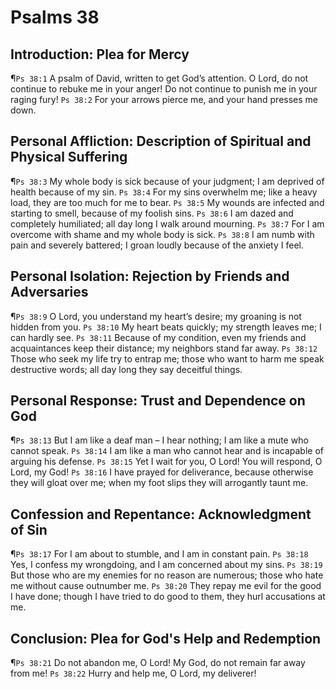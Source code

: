 # Psalms 38

## Introduction: Plea for Mercy
¶`Ps 38:1` A psalm of David, written to get God’s attention. O Lord, do not continue to rebuke me in your anger! Do not continue to punish me in your raging fury!
`Ps 38:2` For your arrows pierce me, and your hand presses me down.

## Personal Affliction: Description of Spiritual and Physical Suffering
¶`Ps 38:3` My whole body is sick because of your judgment; I am deprived of health because of my sin.
`Ps 38:4` For my sins overwhelm me; like a heavy load, they are too much for me to bear.
`Ps 38:5` My wounds are infected and starting to smell, because of my foolish sins.
`Ps 38:6` I am dazed and completely humiliated; all day long I walk around mourning.
`Ps 38:7` For I am overcome with shame and my whole body is sick.
`Ps 38:8` I am numb with pain and severely battered; I groan loudly because of the anxiety I feel.

## Personal Isolation: Rejection by Friends and Adversaries
¶`Ps 38:9` O Lord, you understand my heart’s desire; my groaning is not hidden from you.
`Ps 38:10` My heart beats quickly; my strength leaves me; I can hardly see.
`Ps 38:11` Because of my condition, even my friends and acquaintances keep their distance; my neighbors stand far away.
`Ps 38:12` Those who seek my life try to entrap me; those who want to harm me speak destructive words; all day long they say deceitful things.

## Personal Response: Trust and Dependence on God
¶`Ps 38:13` But I am like a deaf man – I hear nothing; I am like a mute who cannot speak.
`Ps 38:14` I am like a man who cannot hear and is incapable of arguing his defense.
`Ps 38:15` Yet I wait for you, O Lord! You will respond, O Lord, my God!
`Ps 38:16` I have prayed for deliverance, because otherwise they will gloat over me; when my foot slips they will arrogantly taunt me.

## Confession and Repentance: Acknowledgment of Sin
¶`Ps 38:17` For I am about to stumble, and I am in constant pain.
`Ps 38:18` Yes, I confess my wrongdoing, and I am concerned about my sins.
`Ps 38:19` But those who are my enemies for no reason are numerous; those who hate me without cause outnumber me.
`Ps 38:20` They repay me evil for the good I have done; though I have tried to do good to them, they hurl accusations at me.

## Conclusion: Plea for God's Help and Redemption
¶`Ps 38:21` Do not abandon me, O Lord! My God, do not remain far away from me!
`Ps 38:22` Hurry and help me, O Lord, my deliverer!

